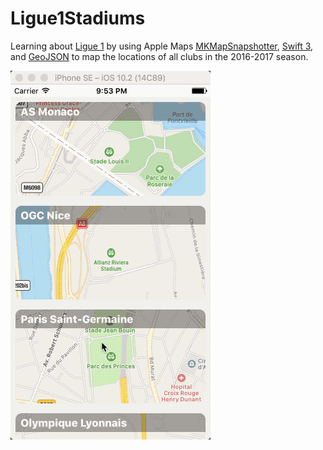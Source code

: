 # Ligue1Stadiums

Learning about [Ligue 1](http://www.ligue1.com/) by using Apple Maps [MKMapSnapshotter](https://developer.apple.com/reference/mapkit/mkmapsnapshotter), [Swift 3](https://swift.org/), and [GeoJSON](http://geojson.org/) to map the locations of all clubs in the 2016-2017 season.

<img src="https://raw.githubusercontent.com/bleege/Ligue1Stadiums/master/psg-demo.gif">
